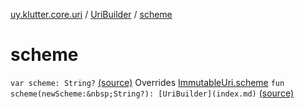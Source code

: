 [uy.klutter.core.uri](../index.md) / [UriBuilder](index.md) / [scheme](.)


# scheme

`var scheme: String?` [(source)](https://github.com/kohesive/klutter/blob/master/core-jdk6/src/main/kotlin/uy/klutter/core/uri/UriBuilder.kt#L73)
Overrides [ImmutableUri.scheme](../-immutable-uri/scheme.md)
`fun scheme(newScheme:&nbsp;String?): [UriBuilder](index.md)` [(source)](https://github.com/kohesive/klutter/blob/master/core-jdk6/src/main/kotlin/uy/klutter/core/uri/UriBuilder.kt#L158)


